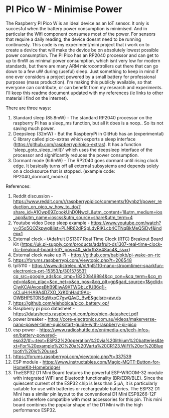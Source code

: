 # PI Pico W - Minimise Power

 The Raspberry PI Pico W is an ideal device as an IoT sensor. It only is succesful when the battery power consumption is minimised. And in particular the Wifi component consumes most of the power. For sensors that require a daily reading, the device doesnt need to be running continuesly.
This code is my experiment/mini project that i work on to create a device that will make the device be on absolutely lowest possible power consumption.
The PI Pico has an RP2040 processor and can get to up to 6mW as minimal power consumption, which isnt very low for modern standards, but there are many ARM microcontrollers out there that can go down to a few uW during (useful) sleep. Just something to keep in mind if one ever considers a project powered by a small battery for professional purposes (mass production). 
 I'm making this publicly available, so that everyone can contribute, or can benefit from my research and experiments. I'll keep this readme document updated with my references (ie links to other material i find on the internet). 

There are three ways:
1) Standard sleep (85.8mW) - The standard RP2040 processor on the raspberry Pi has a sleep_ms function, but all it does is a noop.. So its not saving much power.
2) Deepsleep (32mW) - But the RaspberyPi in GitHub has an (experimental) C library called pico-extras which exports a sleep interface (https://github.com/raspberrypi/pico-extras). It has a function 'sleep_goto_sleep_intil()' which uses the deepsleep interface of the processor and significantly reduces the power consumption.   
3) Dormant mode (6.6mW) - The RP2040 goes dormant until rising clock edge. It basically turns off all external subsystems and depends solely on a clocksource that is stopped. (example code: RP2040_dormant_mode.c)   
 
References:
1) Reddit discussion - https://www.reddit.com/r/raspberrypipico/comments/10ynbz1/power_reduction_on_pico_w_how_to_do/?share_id=A1Owp69ZcpokUhD0NwcIL&utm_content=1&utm_medium=ios_app&utm_name=ioscss&utm_source=share&utm_term=4
2) Youtube video Deep sleep example - https://www.youtube.com/watch?v=05o5QOZkpwg&list=PLNR62dPSpLdvRIKLcb4CTNqBkMeQ5iDyf&index=1
3) External clock - tAdafruit DS1307 Real Time Clock (RTC) Breakout Board Kit (https://uk.pi-supply.com/products/adafruit-ds1307-real-time-clock-rtc-breakout-board-kit?_pos=4&_sid=fb3e48ac4&_ss=r)
4) External clock wake up PI -  https://github.com/bablokb/pi-wake-on-rtc
5) https://forums.raspberrypi.com/viewtopic.php?t=206548
6) tpl5110 - https://www.distrelec.nl/nl/tpl5110-nano-stroomtimer-sparkfun-electronics-prt-15353/p/30157553?cq_src=google_ads&cq_cmp=18200849884&cq_con=&cq_term=&cq_med=pla&cq_plac=&cq_net=x&cq_pos=&cq_plt=gp&gad_source=1&gclid=CjwKCAiAvoqsBhB9EiwA9XTWGbLc1UB6q1j-oCLuHrHA9A4DZXO_XrK0hHadt9Ac-OWBHPST0NSqWxoC7gwQAvD_BwE&gclsrc=aw.ds
7) https://github.com/elehobica/pico_battery_op/
8) Raspberry pi pico datasheet - https://datasheets.raspberrypi.com/pico/pico-datasheet.pdf
9) power breaker - https://core-electronics.com.au/videos/makerverse-nano-power-timer-quickstart-guide-with-raspberry-pi-pico
10) esp power - https://www.radioshuttle.de/en/media-en/tech-infos-en/battery-powered-esp32/#:~:text=ESP32%20operation%20via%20lithium%20batteries&text=For%20example%2C%20a%20Varta%20CR123,WiFi%20or%20Bluetooth%20is%20used.
11) https://forums.raspberrypi.com/viewtopic.php?t=337539
12) ESP module - https://www.instructables.com/Magic-MQTT-Button-for-HomeKit-Homebridge/
13)  TheESP32 D1 Mini Board features the powerful ESP-WROOM-32 module with integrated WiFi and Bluetooth functionality (BR/EDR/BLE). Since the quiescent current of the ESP32 chip is less than 5 μA, it is particularly suitable for use with batteries or rechargeable batteries. The ESP32 D1 Mini has a similar pin layout to the conventional D1 Mini ESP8266-12F and is therefore compatible with most accessories for this pin. This mini board combines the popular shape of the D1 Mini with the high performance ESP32.
